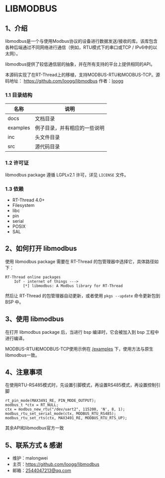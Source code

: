 # LIBMODBUS

## 1、介绍

libmodbus是一个与使用Modbus协议的设备进行数据发送/接收的库。该库包含各种后端通过不同网络进行通信（例如，RTU模式下的串口或TCP / IPv6中的以太网）。

libmodbus提供了较低通信层的抽象，并在所有支持的平台上提供相同的API。

本源码实现了在RT-Thread上的移植，支持MODBUS-RTU和MODBUS-TCP。源码地址：
<https://github.com/loogg/libmodbus>  作者：[loogg](https://github.com/loogg)

### 1.1 目录结构


| 名称 | 说明 |
| ---- | ---- |
| docs  | 文档目录 |
| examples | 例子目录，并有相应的一些说明 |
| inc  | 头文件目录 |
| src  | 源代码目录 |

### 1.2 许可证

libmodbus package 遵循 LGPLv2.1 许可，详见 `LICENSE` 文件。

### 1.3 依赖

- RT-Thread 4.0+
- Filesystem
- libc
- pin
- serial
- POSIX
- SAL

## 2、如何打开 libmodbus

使用 libmodbus package 需要在 RT-Thread 的包管理器中选择它，具体路径如下：

```
RT-Thread online packages
    IoT - internet of things --->
        [*] libmodbus: A Modbus library for RT-Thread
```

然后让 RT-Thread 的包管理器自动更新，或者使用 `pkgs --update` 命令更新包到 BSP 中。

## 3、使用 libmodbus

在打开 libmodbus package 后，当进行 bsp 编译时，它会被加入到 bsp 工程中进行编译。

MODBUS-RTU和MODBUS-TCP使用示例在 [/examples](/examples) 下，使用方法与原生libmodbus一致。

## 4、注意事项

在使用RTU-RS485模式时，先设置引脚模式，再设置RS485模式，再设置控制引脚
```
rt_pin_mode(MAX3491_RE, PIN_MODE_OUTPUT);
modbus_t *ctx = RT_NULL;
ctx = modbus_new_rtu("/dev/uart2", 115200, 'N', 8, 1);
modbus_rtu_set_serial_mode(ctx, MODBUS_RTU_RS485);
modbus_rtu_set_rts(ctx, MAX3491_RE, MODBUS_RTU_RTS_UP);
```
其余API和libmodbus官方一致

## 5、联系方式 & 感谢

* 维护：malongwei
* 主页：<https://github.com/loogg/libmodbus>
* 邮箱：<2544047213@qq.com>